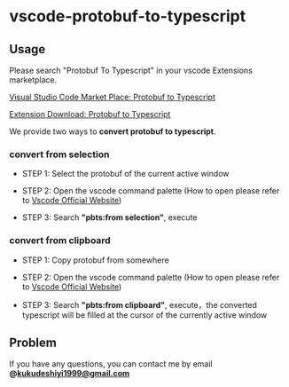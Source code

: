 # vscode-protobuf-to-typescript

## Usage

Please search "Protobuf To Typescript" in your vscode Extensions marketplace.

[Visual Studio Code Market Place: Protobuf to Typescript](https://marketplace.visualstudio.com/items?itemName=yishi.vscode-protobuf-to-typescript)

<a href="vscode:extension/yishi.vscode-protobuf-to-typescript">Extension Download: Protobuf to Typescript</a>

We provide two ways to **convert protobuf to typescript**.

### convert from selection

- STEP 1: Select the protobuf of the current active window

- STEP 2: Open the vscode command palette (How to open please refer to [Vscode Official Website](https://code.visualstudio.com/docs/getstarted/userinterface#_command-palette))

- STEP 3: Search **"pbts:from selection"**, execute

### convert from clipboard

- STEP 1: Copy protobuf from somewhere

- STEP 2: Open the vscode command palette (How to open please refer to [Vscode Official Website](https://code.visualstudio.com/docs/getstarted/userinterface#_command-palette))

- STEP 3: Search **"pbts:from clipboard"**, execute，the converted typescript will be filled at the cursor of the currently active window

## Problem

If you have any questions, you can contact me by email **@kukudeshiyi1999@gmail.com**
